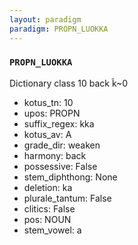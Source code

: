 ```yaml
---
layout: paradigm
paradigm: PROPN_LUOKKA
---
```

### ` PROPN_LUOKKA `

Dictionary class 10 back k̃~0
* kotus_tn: 10
* upos: PROPN
* suffix_regex: kka
* kotus_av: A
* grade_dir: weaken
* harmony: back
* possessive: False
* stem_diphthong: None
* deletion: ka
* plurale_tantum: False
* clitics: False
* pos: NOUN
* stem_vowel: a

